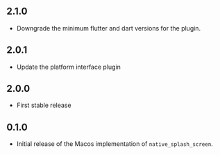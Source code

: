 ## 2.1.0

- Downgrade the minimum flutter and dart versions for the plugin.

## 2.0.1

- Update the platform interface plugin

## 2.0.0

- First stable release

## 0.1.0

- Initial release of the Macos implementation of `native_splash_screen`.
